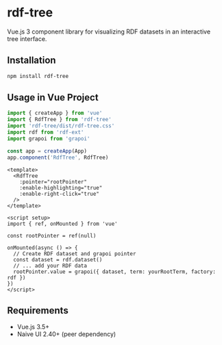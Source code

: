 # rdf-tree

Vue.js 3 component library for visualizing RDF datasets in an interactive tree interface.

## Installation

```bash
npm install rdf-tree
```

## Usage in Vue Project

```javascript
import { createApp } from 'vue'
import { RdfTree } from 'rdf-tree'
import 'rdf-tree/dist/rdf-tree.css'
import rdf from 'rdf-ext'
import grapoi from 'grapoi'

const app = createApp(App)
app.component('RdfTree', RdfTree)
```

```vue
<template>
  <RdfTree 
    :pointer="rootPointer"
    :enable-highlighting="true"
    :enable-right-click="true"
  />
</template>

<script setup>
import { ref, onMounted } from 'vue'

const rootPointer = ref(null)

onMounted(async () => {
  // Create RDF dataset and grapoi pointer
  const dataset = rdf.dataset()
  // ... add your RDF data
  rootPointer.value = grapoi({ dataset, term: yourRootTerm, factory: rdf })
})
</script>
```

## Requirements

- Vue.js 3.5+
- Naive UI 2.40+ (peer dependency)

